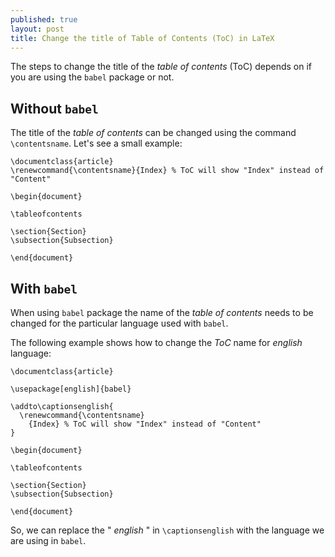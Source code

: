 ```yaml
---
published: true
layout: post
title: Change the title of Table of Contents (ToC) in LaTeX
---
```


The steps to change the title of the *table of contents* (ToC) depends on if you are using the `babel` package or not.

## Without `babel`

The title of the *table of contents* can be changed using the command `\contentsname`. Let's see a small example:

```
\documentclass{article}
\renewcommand{\contentsname}{Index} % ToC will show "Index" instead of "Content"

\begin{document}

\tableofcontents

\section{Section}
\subsection{Subsection}

\end{document}
```

## With `babel`

When using `babel` package the name of the *table of contents* needs to be changed for the particular language used with `babel`.

The following example shows how to change the *ToC* name for *english* language:

```
\documentclass{article}

\usepackage[english]{babel}

\addto\captionsenglish{
  \renewcommand{\contentsname}
    {Index} % ToC will show "Index" instead of "Content"
}

\begin{document}

\tableofcontents

\section{Section}
\subsection{Subsection}

\end{document}
```

So, we can replace the " *english* " in `\captionsenglish` with the language we are using in `babel`.

